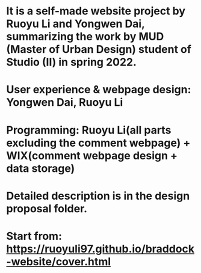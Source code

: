 # It is a self-made website project by Ruoyu Li and Yongwen Dai, summarizing the work by MUD (Master of Urban Design) student of Studio (II) in spring 2022.
# User experience & webpage design: Yongwen Dai, Ruoyu Li
# Programming: Ruoyu Li(all parts excluding the comment webpage) + WIX(comment webpage design + data storage)
# Detailed description is in the design proposal folder.
# Start from: https://ruoyuli97.github.io/braddock-website/cover.html

